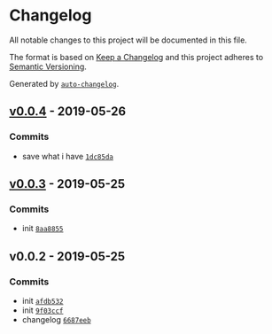 # Changelog

All notable changes to this project will be documented in this file.

The format is based on [Keep a Changelog](http://keepachangelog.com/en/1.0.0/)
and this project adheres to [Semantic Versioning](http://semver.org/spec/v2.0.0.html).

Generated by [`auto-changelog`](https://github.com/CookPete/auto-changelog).

## [v0.0.4](https://github.com/sw-yx/cli-state/compare/v0.0.3...v0.0.4) - 2019-05-26

### Commits

- save what i have [`1dc85da`](https://github.com/sw-yx/cli-state/commit/1dc85da804023ba4d4ab1162a03f1d65b2cd96d1)

## [v0.0.3](https://github.com/sw-yx/cli-state/compare/v0.0.2...v0.0.3) - 2019-05-25

### Commits

- init [`8aa8855`](https://github.com/sw-yx/cli-state/commit/8aa8855f23f632db7250b6d70c982a191fdc6055)

## v0.0.2 - 2019-05-25

### Commits

- init [`afdb532`](https://github.com/sw-yx/cli-state/commit/afdb5321a4fe0e71010945da1b198057a3bec12c)
- init [`9f03ccf`](https://github.com/sw-yx/cli-state/commit/9f03ccf3942ea75e3564a8c63c710f2d102027ce)
- changelog [`6687eeb`](https://github.com/sw-yx/cli-state/commit/6687eebaeb1fb951951e91b1f11d2a3226bf0723)
